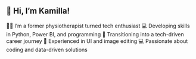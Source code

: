 ##  👋 Hi, I’m Kamilla!
👩‍⚕️ I’m a former physiotherapist turned tech enthusiast
💻 Developing skills in Python, Power BI, and programming
🚀 Transitioning into a tech-driven career journey
🎨 Experienced in UI and image editing
💻 Passionate about coding and data-driven solutions

<!---
kamillapradop/kamillapradop is a ✨ special ✨ repository because its `README.md` (this file) appears on your GitHub profile.
You can click the Preview link to take a look at your changes.
--->

